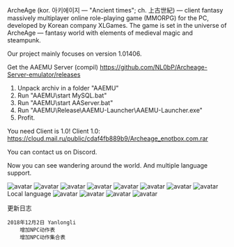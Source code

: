 ArcheAge (kor. 아키에이지 — "Ancient times"; ch. 上古世紀) — client fantasy massively multiplayer online role-playing game (MMORPG) for the PC, developed by Korean company XLGames. The game is set in the universe of ArcheAge — fantasy world with elements of medieval magic and steampunk.

Our project mainly focuses on version 1.01406.

Get the AAEMU Server (compil) https://github.com/NL0bP/Archeage-Server-emulator/releases
1. Unpack archiv in a folder "AAEMU"
2. Run "AAEMU\start MySQL.bat"
3. Run "AAEMU\start AAServer.bat"
4. Run "AAEMU\Release\AAEMU-Launcher\AAEMU-Launcher.exe"
5. Profit.

You need Client is 1.0!
Client 1.0: https://cloud.mail.ru/public/cdaf4fb889b9/Archeage_enotbox.com.rar

You can contact us on Discord.

Now you can see wandering around the world. And multiple language support.

![avatar](/doc/img/Screenshot_1.png)
![avatar](/doc/img/Screenshot_9.png)
![avatar](/doc/img/Screenshot_10.png)
![avatar](/doc/img/Screenshot_11.png)
![avatar](/doc/img/Screenshot_12.png)
![avatar](/doc/img/Screenshot_14.png)
![avatar](/doc/img/Screenshot_15.png)
![avatar](/doc/img/Screenshot_16.png)
Local language
![avatar](/doc/img/Screenshot_17.png)
![avatar](/doc/img/Screenshot_18.png)
![avatar](/doc/img/Screenshot_19.png)
![avatar](/doc/img/Screenshot_20.png)


更新日志

	2018年12月2日 Yanlongli
		增加NPC动作表
		增加NPC动作集合表

